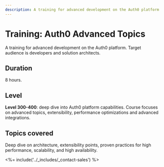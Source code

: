 ```yaml
---
description: A training for advanced development on the Auth0 platform.
---
```


# Training: Auth0 Advanced Topics

A training for advanced development on the Auth0 platform. Target audience is developers and solution architects.


## Duration

8 hours.


## Level

**Level 300-400**: deep dive into Auth0 platform capabilities. Course focuses on advanced topics, extensibility, performance optimizations and advanced integrations.

## Topics covered

Deep dive on architecture, extensibility points, proven practices for high performance, scalability, and high availability.

<%= include('../_includes/_contact-sales') %>
